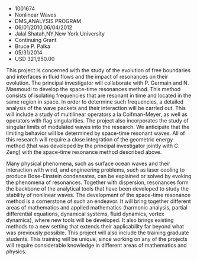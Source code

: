 
* 1001674
* Nonlinear Waves
* DMS,ANALYSIS PROGRAM
* 06/01/2010,06/04/2012
* Jalal Shatah,NY,New York University
* Continuing Grant
* Bruce P. Palka
* 05/31/2014
* USD 321,950.00

This project is concerned with the study of the evolution of free boundaries and
interfaces in fluid flows and the impact of resonances on their evolution. The
principal investigator will collaborate with P. Germain and N. Masmoudi to
develop the space-time resonances method. This method consists of isolating
frequencies that are resonant in time and located in the same region in space.
In order to determine such frequencies, a detailed analysis of the wave packets
and their interaction will be carried out. This will include a study of
multilinear operators a la Coifman-Meyer, as well as operators with flag
singularities. The project also incorporates the study of singular limits of
modulated waves into the research. We anticipate that the limiting behavior will
be determined by space-time resonant waves. All of this research will require a
close integration of the geometric energy method (that was developed by the
principal investigator jointly with C. Zeng) with the space-time resonance
method described above.

Many physical phenomena, such as surface ocean waves and their interaction with
wind, and engineering problems, such as laser cooling to produce Bose-Einstein
condensates, can be explained or solved by evoking the phenomena of resonances.
Together with dispersion, resonances form the backbone of the analytical tools
that have been developed to study the stability of nonlinear waves. The
development of the space-time resonance method is a cornerstone of such an
endeavor. It will bring together different areas of mathematics and applied
mathematics (harmonic analysis, partial differential equations, dynamical
systems, fluid dynamics, vortex dynamics), where new tools will be developed. It
also brings existing methods to a new setting that extends their applicability
far beyond what was previously possible. This project will also include the
training graduate students. This training will be unique, since working on any
of the projects will require considerable knowledge in different areas of
mathematics and physics.
